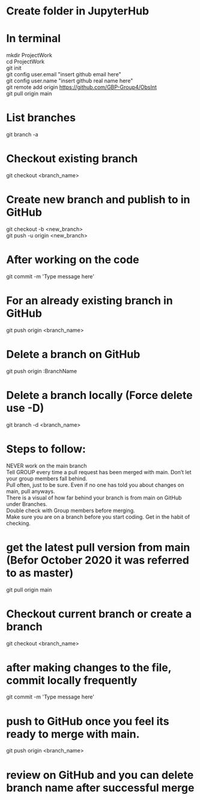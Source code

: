 # Create folder in JupyterHub
# In terminal
mkdir ProjectWork\
cd ProjectWork\
git init\
git config user.email "insert github email here"\
git config user.name "insert github real name here"\
git remote add origin https://github.com/GBP-Group4/ObsInt \
git pull origin main
# List branches
git branch -a
# Checkout existing branch
git checkout <branch_name>
# Create new branch and publish to in GitHub 
git checkout -b <new_branch>\
git push -u origin <new_branch>
# After working on the code
git commit -m 'Type message here'
# For an already existing branch in GitHub
git push origin <branch_name>
# Delete a branch on GitHub 
git push origin :BranchName
# Delete a branch locally (Force delete use -D)
git branch -d <branch_name>

# Steps to follow:
NEVER work on the main branch\
Tell GROUP every time a pull request has been merged with main. Don’t let your group members fall behind.\
Pull often, just to be sure. Even if no one has told you about changes on main, pull anyways.\
There is a visual of how far behind your branch is from main on GitHub under Branches.\
Double check with Group members before merging.\
Make sure you are on a branch before you start coding. Get in the habit of checking.

# get the latest pull version from main (Befor October 2020 it was referred to as master)
git pull origin main
# Checkout current branch or create a branch
git checkout <branch_name>
# after making changes to the file, commit locally frequently
git commit -m 'Type message here'
# push to GitHub once you feel its ready to merge with main.
git push origin <branch_name>
# review on GitHub and you can delete branch name after successful merge
